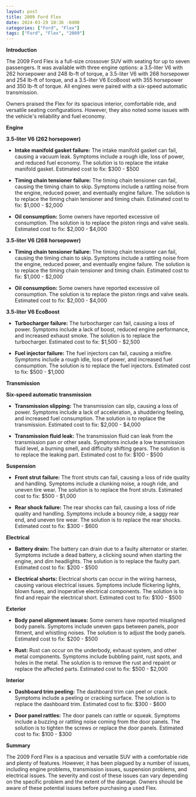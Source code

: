```yaml
---
layout: post
title: 2009 Ford Flex
date: 2024-03-29 10:36 -0400
categories: ["Ford", "Flex"]
tags: ["Ford", "Flex", "2009"]
---
```

**Introduction**

The 2009 Ford Flex is a full-size crossover SUV with seating for up to seven passengers. It was available with three engine options: a 3.5-liter V6 with 262 horsepower and 248 lb-ft of torque, a 3.5-liter V6 with 268 horsepower and 254 lb-ft of torque, and a 3.5-liter V6 EcoBoost with 355 horsepower and 350 lb-ft of torque. All engines were paired with a six-speed automatic transmission.

Owners praised the Flex for its spacious interior, comfortable ride, and versatile seating configurations. However, they also noted some issues with the vehicle's reliability and fuel economy.

**Engine**

**3.5-liter V6 (262 horsepower)**

* **Intake manifold gasket failure:** The intake manifold gasket can fail, causing a vacuum leak. Symptoms include a rough idle, loss of power, and reduced fuel economy. The solution is to replace the intake manifold gasket. Estimated cost to fix: $300 - $500

* **Timing chain tensioner failure:** The timing chain tensioner can fail, causing the timing chain to skip. Symptoms include a rattling noise from the engine, reduced power, and eventually engine failure. The solution is to replace the timing chain tensioner and timing chain. Estimated cost to fix: $1,000 - $2,000

* **Oil consumption:** Some owners have reported excessive oil consumption. The solution is to replace the piston rings and valve seals. Estimated cost to fix: $2,000 - $4,000

**3.5-liter V6 (268 horsepower)**

* **Timing chain tensioner failure:** The timing chain tensioner can fail, causing the timing chain to skip. Symptoms include a rattling noise from the engine, reduced power, and eventually engine failure. The solution is to replace the timing chain tensioner and timing chain. Estimated cost to fix: $1,000 - $2,000

* **Oil consumption:** Some owners have reported excessive oil consumption. The solution is to replace the piston rings and valve seals. Estimated cost to fix: $2,000 - $4,000

**3.5-liter V6 EcoBoost**

* **Turbocharger failure:** The turbocharger can fail, causing a loss of power. Symptoms include a lack of boost, reduced engine performance, and increased exhaust smoke. The solution is to replace the turbocharger. Estimated cost to fix: $1,500 - $2,500

* **Fuel injector failure:** The fuel injectors can fail, causing a misfire. Symptoms include a rough idle, loss of power, and increased fuel consumption. The solution is to replace the fuel injectors. Estimated cost to fix: $500 - $1,000

**Transmission**

**Six-speed automatic transmission**

* **Transmission slipping:** The transmission can slip, causing a loss of power. Symptoms include a lack of acceleration, a shuddering feeling, and increased fuel consumption. The solution is to replace the transmission. Estimated cost to fix: $2,000 - $4,000

* **Transmission fluid leak:** The transmission fluid can leak from the transmission pan or other seals. Symptoms include a low transmission fluid level, a burning smell, and difficulty shifting gears. The solution is to replace the leaking part. Estimated cost to fix: $100 - $500

**Suspension**

* **Front strut failure:** The front struts can fail, causing a loss of ride quality and handling. Symptoms include a clunking noise, a rough ride, and uneven tire wear. The solution is to replace the front struts. Estimated cost to fix: $500 - $1,000

* **Rear shock failure:** The rear shocks can fail, causing a loss of ride quality and handling. Symptoms include a bouncy ride, a saggy rear end, and uneven tire wear. The solution is to replace the rear shocks. Estimated cost to fix: $300 - $600

**Electrical**

* **Battery drain:** The battery can drain due to a faulty alternator or starter. Symptoms include a dead battery, a clicking sound when starting the engine, and dim headlights. The solution is to replace the faulty part. Estimated cost to fix: $200 - $500

* **Electrical shorts:** Electrical shorts can occur in the wiring harness, causing various electrical issues. Symptoms include flickering lights, blown fuses, and inoperative electrical components. The solution is to find and repair the electrical short. Estimated cost to fix: $100 - $500

**Exterior**

* **Body panel alignment issues:** Some owners have reported misaligned body panels. Symptoms include uneven gaps between panels, poor fitment, and whistling noises. The solution is to adjust the body panels. Estimated cost to fix: $200 - $500

* **Rust:** Rust can occur on the underbody, exhaust system, and other metal components. Symptoms include bubbling paint, rust spots, and holes in the metal. The solution is to remove the rust and repaint or replace the affected parts. Estimated cost to fix: $500 - $2,000

**Interior**

* **Dashboard trim peeling:** The dashboard trim can peel or crack. Symptoms include a peeling or cracking surface. The solution is to replace the dashboard trim. Estimated cost to fix: $300 - $600

* **Door panel rattles:** The door panels can rattle or squeak. Symptoms include a buzzing or rattling noise coming from the door panels. The solution is to tighten the screws or replace the door panels. Estimated cost to fix: $100 - $300

**Summary**

The 2009 Ford Flex is a spacious and versatile SUV with a comfortable ride and plenty of features. However, it has been plagued by a number of issues, including engine problems, transmission issues, suspension problems, and electrical issues. The severity and cost of these issues can vary depending on the specific problem and the extent of the damage. Owners should be aware of these potential issues before purchasing a used Flex.
